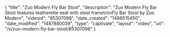 {
    "title": "Zuo Modern Fly Bar Stool",
    "description": "Zuo Modern Fly Bar Stool features leatherette seat with steel frame\n\nFly Bar Stool by Zuo Modern",
    "videoid": "85307098",
    "date_created": "1486515450",
    "date_modified": "1487880039",
    "type": "captivate",
    "layout": "video",
    "url": "\/v\/zuo-modern-fly-bar-stool\/85307098"
}